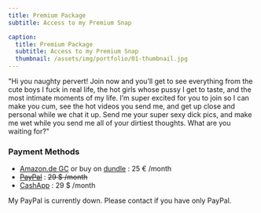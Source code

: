 ```yaml
---
title: Premium Package
subtitle: Access to my Premium Snap

caption:
  title: Premium Package
  subtitle: Access to my Premium Snap
  thumbnail: /assets/img/portfolio/01-thumbnail.jpg
---
```

"Hi you naughty pervert! Join now and you’ll get to see everything from the cute boys I fuck in real life,
the hot girls whose pussy I get to taste, and the most intimate moments of my life.
I’m super excited for you to join so I can make you cum, see the hot videos you send me, and get up close and personal while we chat it up.
Send me your super sexy dick pics, and make me wet while you send me all of your dirtiest thoughts. What are you waiting for?"

### Payment Methods
- [Amazon.de GC](https://www.amazon.de/Digitaler-Amazon-Gutschein-Blaues-Amazon/dp/B07Q1JNC7R/&language=en_GB) or buy on [dundle](https://dundle.com/amazon/giftcard?v=25&c=de) : 25 € /month
- [~~PayPal~~](https://www.paypal.me/) : ~~29 $ /month~~
- [CashApp](https://cash.app/$honeybuns789/29) : 29 $ /month

My PayPal is currently down. Please contact if you have only PayPal.
